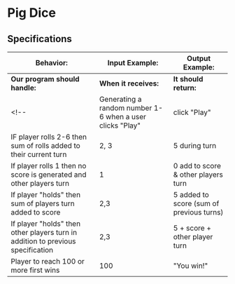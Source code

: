 # Pig Dice

## Specifications

| Behavior: | Input Example: | Output Example: |
| - | - | - |
| **Our program should handle:** | **When it receives:** | **It should return:** |
<!-- | Generating a random number 1-6 when a user clicks "Play"|click "Play"  |1-6 | -->
| IF player rolls 2-6 then sum of rolls added to their current turn |2, 3 | 5 during turn |
|If player rolls 1 then no score is generated and other players turn |1|0 add to score & other players turn|
|If player "holds" then sum of players turn added to score | 2,3 | 5 added to score (sum of previous turns)|
|If player "holds" then other players turn in addition to previous specification |2,3| 5 + score + other player turn|
|Player to reach 100 or more first wins | 100| "You win!" |

